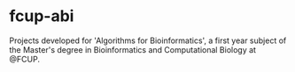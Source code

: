 # fcup-abi
Projects developed for 'Algorithms for Bioinformatics', a first year subject of the Master's degree in Bioinformatics and Computational Biology at @FCUP. 
